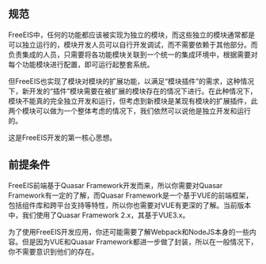 ## 规范

FreeEIS中，任何的功能都应该被实现为独立的模块，而这些独立的模块通常都是可以独立运行的，模块开发人员可以自行开发调试，而不需要依赖于其他部分。而负责集成的人员，只需要将各功能模块关联到一个统一的集成环境中，根据需要对每个功能模块进行配置，即可运行起整套系统。

但FreeEIS也实现了模块对模块的扩展功能，以满足“模块插件”的需求，这种情况下，新开发的“插件”模块需要在被扩展的模块存在的情况下进行。在此种情况下，模块不能真的完全独立开发和运行，但考虑到新模块是某现有模块的扩展插件，此两个模块可以做为一个整体考虑的情况下，我们依然可以说他是独立开发和运行的。

这是FreeEIS开发的第一核心思想。

## 前提条件

FreeEIS前端基于Quasar Framework开发而来，所以你需要对Quasar Framework有一定的了解，而Quasar Framework是一个基于VUE的前端框架，包括组件库和跨平台支持等特性，所以你也需要对VUE有更深的了解。当前版本中，我们使用了Quasar Framework 2.x，其基于VUE3.x。

为了使用FreeEIS开发应用，你还可能需要了解Webpack和NodeJS本身的一些内容。但是因为VUE和Quasar Framework都进一步做了封装，所以在一般情况下，你不需要意识到他们的存在。
